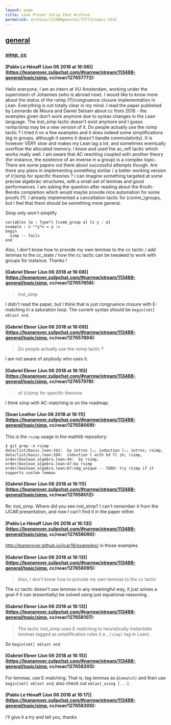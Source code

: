 ```yaml
---
layout: page
title: Lean Prover Zulip Chat Archive 
permalink: archive/113488general/37772simpcc.html
---
```


## [general](index.html)
### [simp, cc](37772simpcc.html)

#### [Pablo Le Hénaff (Jun 06 2018 at 16:06)](https://leanprover.zulipchat.com/#narrow/stream/113488-general/topic/simp, cc/near/127657772):
Hello everyone, I am an intern at VU Amsterdam, working under the supervision of Johannes (who is abroad now).
I would like to know more about the status of the rsimp (?)/congruence closure implementation in Lean. Everything is not totally clear in my mind.
I read the paper published by Leonardo de Moura and Daniel Selsam about cc from 2016 - the examples given don't work anymore due to syntax changes in the Lean language. The inst_simp tactic doesn't exist anymore and I guess rsimp/simp may be a new version of it.
Do people actually use the rsimp tactic ? I tried it on a few examples and it does indeed some simplifications (eg in groups, although it seems it doesn't handle commutativity). It is however VERY slow and makes my Lean lag a lot, and sometimes eventually overflow the allocated memory. 
I know and used the ac_refl tactic which works really well. I am aware that AC rewriting coupled with another theory (for instance, the existence of an inverse in a group) is a complex topic. There are some papers out there about successful attempts though.  Are there any plans in implementing something similar / a better working version of (r)simp for specific theories ? I can imagine something targeted at some precise algebraic structures, with a small set of lemmas and good performances. I am asking the question after reading about the Knuth-Bendix completion which would maybe provide nice automation for some proofs (?). I already implemented a cancellation tactic for (comm_)groups, but I feel that there should be something more general.

Simp only won't simplify

```lean
variables {α : Type*} [comm_group α] {x y : α}
example : x⁻¹*y*x = y :=
begin
  simp -- fails
end
```

Also, I don't know how to provide my own lemmas to the cc tactic / add lemmas to the cc_state / how the cc tactic can be tweaked to work with groups for instance.
Thanks !

#### [Gabriel Ebner (Jun 06 2018 at 16:08)](https://leanprover.zulipchat.com/#narrow/stream/113488-general/topic/simp, cc/near/127657858):
>  inst_simp

I didn't read the paper, but I think that is just congruence closure with E-matching in a saturation loop.  The current syntax should be `begin[smt] eblast end`.

#### [Gabriel Ebner (Jun 06 2018 at 16:09)](https://leanprover.zulipchat.com/#narrow/stream/113488-general/topic/simp, cc/near/127657894):
> Do people actually use the rsimp tactic ?

I am not aware of anybody who uses it.

#### [Gabriel Ebner (Jun 06 2018 at 16:10)](https://leanprover.zulipchat.com/#narrow/stream/113488-general/topic/simp, cc/near/127657978):
> of (r)simp for specific theories

I think simp with AC-matching is on the roadmap.

#### [Sean Leather (Jun 06 2018 at 16:11)](https://leanprover.zulipchat.com/#narrow/stream/113488-general/topic/simp, cc/near/127658009):
This is the `rsimp` usage in the mathlib repository:

```
$ git grep -n rsimp
data/list/basic.lean:342:  by intros l₁; induction l₁; intros; rsimp,
data/list/basic.lean:394:  induction l with hd tl ih; rsimp,
order/boolean_algebra.lean:44:  by rsimp,
order/boolean_algebra.lean:47:by rsimp
order/boolean_algebra.lean:67:neg_unique -- TODO: try rsimp if it supports custom lemmas
```

#### [Gabriel Ebner (Jun 06 2018 at 16:11)](https://leanprover.zulipchat.com/#narrow/stream/113488-general/topic/simp, cc/near/127658012):
Re: inst_simp.  Where did you see inst_simp?  I can't remember it from the IJCAR presentation, and now I can't find it in the paper either.

#### [Pablo Le Hénaff (Jun 06 2018 at 16:13)](https://leanprover.zulipchat.com/#narrow/stream/113488-general/topic/simp, cc/near/127658090):
http://leanprover.github.io/ijcar16/examples/
in those examples

#### [Gabriel Ebner (Jun 06 2018 at 16:13)](https://leanprover.zulipchat.com/#narrow/stream/113488-general/topic/simp, cc/near/127658095):
> Also, I don't know how to provide my own lemmas to the cc tactic

The cc tactic doesn't use lemmas in any meaningful way, it just solves a goal if it can (essentially) be solved using just equational reasoning.

#### [Gabriel Ebner (Jun 06 2018 at 16:13)](https://leanprover.zulipchat.com/#narrow/stream/113488-general/topic/simp, cc/near/127658107):
>   The tactic inst_simp uses E-matching to heuristically instantiate lemmas tagged as simplification rules (i.e., `[simp]` tag in Lean).

So `begin[smt] eblast end`

#### [Gabriel Ebner (Jun 06 2018 at 16:15)](https://leanprover.zulipchat.com/#narrow/stream/113488-general/topic/simp, cc/near/127658205):
For lemmas, use E-matching.  That is, tag lemmas as `@[ematch]` and then use `begin[smt] eblast end`; also check out `eblast_using [...]`.

#### [Pablo Le Hénaff (Jun 06 2018 at 16:17)](https://leanprover.zulipchat.com/#narrow/stream/113488-general/topic/simp, cc/near/127658300):
i'll give it a try and tell you, thanks

